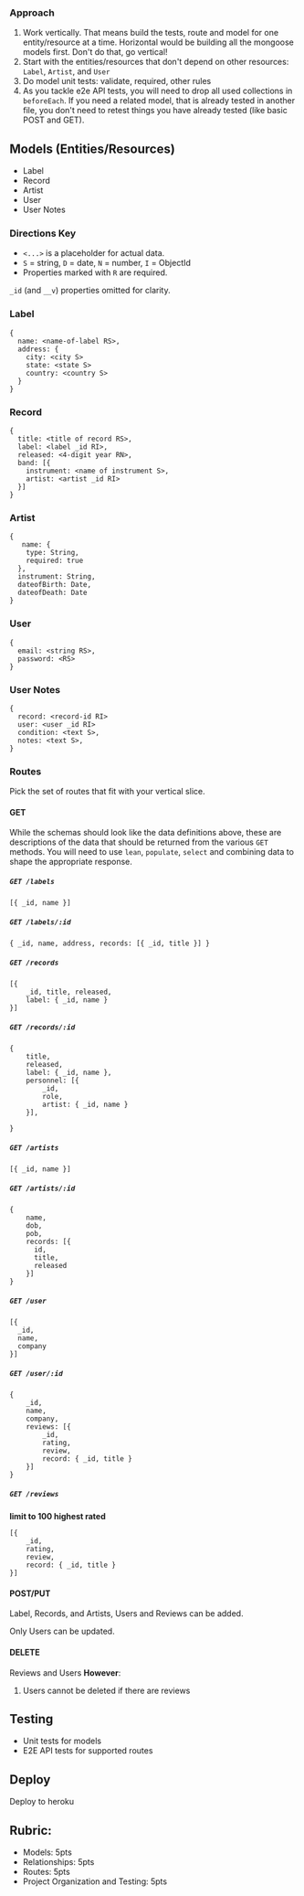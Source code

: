 ### Approach

1. Work vertically. That means build the tests, route and model for one entity/resource at a time. Horizontal would be building all the mongoose models first. Don't do that, go vertical!
1. Start with the entities/resources that don't depend on other resources: `Label`, `Artist`, and `User`
1. Do model unit tests: validate, required, other rules
1. As you tackle e2e API tests, you will need to drop all used collections in `beforeEach`. If you need a related model, that is already tested in another file, you
don't need to retest things you have already tested (like basic POST and GET).

## Models (Entities/Resources)

* Label
* Record
* Artist
* User
* User Notes

### Directions Key
* `<...>` is a placeholder for actual data.
* `S` = string, `D` = date, `N` = number, `I` = ObjectId
* Properties marked with `R` are required.

`_id` (and `__v`) properties omitted for clarity.

### Label

```
{
  name: <name-of-label RS>,
  address: {
    city: <city S>
    state: <state S>
    country: <country S>
  }
}
```

### Record

```
{
  title: <title of record RS>,
  label: <label _id RI>,
  released: <4-digit year RN>,
  band: [{
    instrument: <name of instrument S>,
    artist: <artist _id RI>
  }]
}
```

### Artist

```
{
   name: {
    type: String,
    required: true
  },
  instrument: String,
  dateofBirth: Date,
  dateofDeath: Date
}
```

### User

```
{
  email: <string RS>,
  password: <RS>
}
```


### User Notes

```
{
  record: <record-id RI>
  user: <user _id RI>
  condition: <text S>,
  notes: <text S>,
}
```

### Routes

Pick the set of routes that fit with your vertical slice.

#### GET

While the schemas should look like the data definitions above, these are descriptions of the data that should be returned from the various `GET` methods. You will need to use `lean`, `populate`, `select` and combining data to shape the appropriate response.

##### `GET /labels`

```
[{ _id, name }]
```

##### `GET /labels/:id`

```
{ _id, name, address, records: [{ _id, title }] }
```

##### `GET /records`

```
[{
    _id, title, released,
    label: { _id, name }
}]
```

##### `GET /records/:id`

```
{
    title,
    released,
    label: { _id, name },
    personnel: [{
        _id,
        role,
        artist: { _id, name }
    }],
    
}
```

##### `GET /artists`

```
[{ _id, name }]
```

##### `GET /artists/:id`

```
{
    name,
    dob,
    pob,
    records: [{
      id,
      title,
      released
    }]
}
```

##### `GET /user`

```
[{
  _id,
  name,
  company
}]
```

##### `GET /user/:id`

```
{
    _id,
    name,
    company,
    reviews: [{
        _id,
        rating,
        review,
        record: { _id, title }
    }]
}
```

##### `GET /reviews`

**limit to 100 highest rated**

```
[{
    _id,
    rating,
    review,
    record: { _id, title }
}]
```

#### POST/PUT

Label, Records, and Artists, Users and Reviews can be added.

Only Users can be updated.

#### DELETE

Reviews and Users **However**:
1. Users cannot be deleted if there are reviews

## Testing

* Unit tests for models
* E2E API tests for supported routes

## Deploy

Deploy to heroku

## Rubric:

* Models: 5pts
* Relationships: 5pts
* Routes: 5pts
* Project Organization and Testing: 5pts
